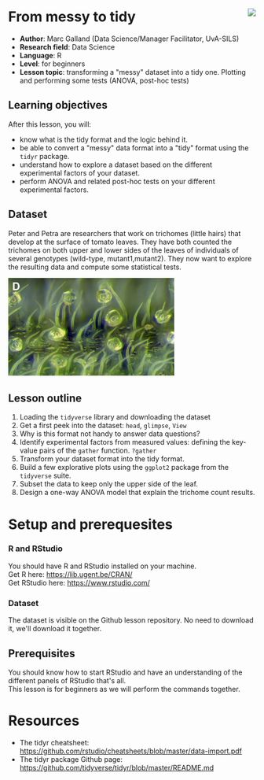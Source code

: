 # From messy to tidy <a href='https:/tidyr.tidyverse.org'><img src='https://github.com/ScienceParkStudyGroup/studyGroup/blob/gh-pages/img/hex-tidyverse.png' align="right" height="139" /></a>  
 - **Author**: Marc Galland (Data Science/Manager Facilitator, UvA-SILS)
 - **Research field**: Data Science
 - **Language**: R
 - **Level**: for beginners
 - **Lesson topic**: transforming a "messy" dataset into a tidy one. Plotting and performing some tests (ANOVA, post-hoc tests)

## Learning objectives
After this lesson, you will:
- know what is the tidy format and the logic behind it.
- be able to convert a "messy" data format into a "tidy" format using the `tidyr` package.
- understand how to explore a dataset based on the different experimental factors of your dataset.
- perform ANOVA and related post-hoc tests on your different experimental factors.

## Dataset
Peter and Petra are researchers that work on trichomes (little hairs) that develop at the surface of tomato leaves. They have both counted the trichomes on both upper and lower sides of the leaves of individuals of several genotypes (wild-type, mutant1,mutant2). They now want to explore the resulting data and compute some statistical tests. 

<img src='../../img/trichomes.png' height="200" alt="Picture of trichomes">  


## Lesson outline
1. Loading the `tidyverse` library and downloading the dataset  
2. Get a first peek into the dataset: `head`, `glimpse`, `View`
3. Why is this format not handy to answer data questions?
4. Identify experimental factors from measured values: defining the key-value pairs of the `gather` function. `?gather` 
5. Transform your dataset format into the tidy format.
6. Build a few explorative plots using the `ggplot2` package from the `tidyverse` suite.
7. Subset the data to keep only the upper side of the leaf.
8. Design a one-way ANOVA model that explain the trichome count results.


# Setup and prerequesites

### R and RStudio
You should have R and RStudio installed on your machine.   
Get R here: https://lib.ugent.be/CRAN/  
Get RStudio here: https://www.rstudio.com/  

### Dataset
The dataset is visible on the Github lesson repository. No need to download it, we'll download it together.

## Prerequisites
You should know how to start RStudio and have an understanding of the different panels of RStudio that's all.  
This lesson is for beginners as we will perform the commands together. 


# Resources
- The tidyr cheatsheet: https://github.com/rstudio/cheatsheets/blob/master/data-import.pdf  
- The tidyr package Github page: https://github.com/tidyverse/tidyr/blob/master/README.md  
